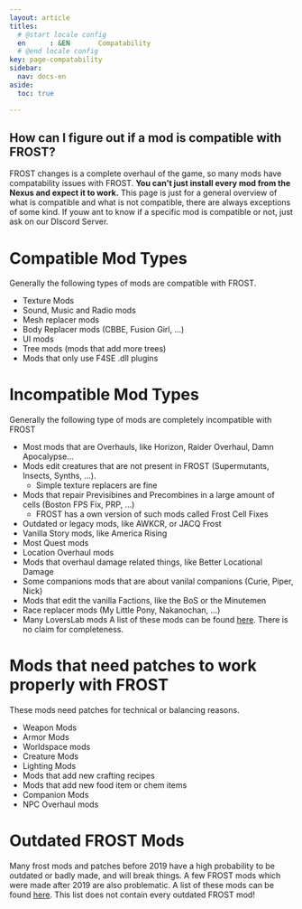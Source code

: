 ```yaml
---
layout: article
titles:
  # @start locale config
  en      : &EN       Compatability
  # @end locale config
key: page-compatability
sidebar:
  nav: docs-en
aside:
  toc: true

---
```




## How can I figure out if a mod is compatible with FROST?

FROST changes is a complete overhaul of the game, so many mods have compatability issues with FROST.
**You can't just install every mod from the Nexus and expect it to work.**
This page is just for a general overview of what is compatible and what is not compatible, there are always exceptions of some kind.
If youw ant to know if a specific mod is compatible or not, just ask on our DIscord Server.

# Compatible Mod Types
Generally the following types of mods are compatible with FROST.
* Texture Mods
* Sound, Music and Radio mods
* Mesh replacer mods
* Body Replacer mods (CBBE, Fusion Girl, ...)
* UI mods
* Tree mods (mods that add more trees)
* Mods that only use F4SE .dll plugins

# Incompatible Mod Types
Generally the following type of mods are completely incompatible with FROST
* Most mods that are Overhauls, like Horizon, Raider Overhaul, Damn Apocalypse...
* Mods edit creatures that are not present in FROST (Supermutants, Insects, Synths, ...).
  * Simple texture replacers are fine
* Mods that repair Previsibines and Precombines in a large amount of cells (Boston FPS Fix, PRP, ...)
  * FROST has a own version of such mods called Frost Cell Fixes
* Outdated or legacy mods, like AWKCR, or JACQ Frost
* Vanilla Story mods, like America Rising
* Most Quest mods
* Location Overhaul mods
* Mods that overhaul damage related things, like Better Locational Damage
* Some companions mods that are about vanilal companions (Curie, Piper, Nick)
* Mods that edit the vanilla Factions, like the BoS or the Minutemen
* Race replacer mods (My Little Pony, Nakanochan, ...)
* Many LoversLab mods
A list of these mods can be found [here](). There is no claim for completeness. 


# Mods that need patches to work properly with FROST
These mods need patches for technical or balancing reasons.
* Weapon Mods
* Armor Mods
* Worldspace mods
* Creature Mods
* Lighting Mods
* Mods that add new crafting recipes
* Mods that add new food item or chem items
* Companion Mods
* NPC Overhaul mods

# Outdated FROST Mods
Many frost mods and patches before 2019 have a high probability to be outdated or badly made, and will break things.
A few FROST mods which were made after 2019 are also problematic.
A list of these mods can be found [here](). This list does not contain every outdated FROST mod!